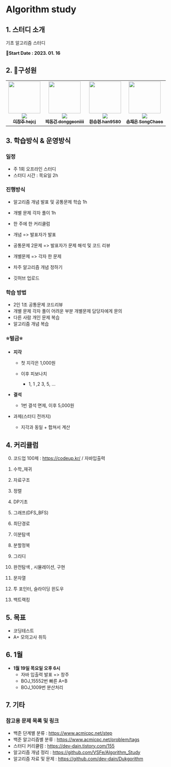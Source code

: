 # Algorithm study

## 1. 스터디 소개

기초 알고리즘 스터디

📆**Start Date : 2023. 01. 16**



## 2. 🤠구성원

<table>
        <td align="center"><a href="https://github.com/hejcj"><img src="https://avatars.githubusercontent.com/u/122426168?v=4?s=100" width="100px;" alt=""/><br /><img src="http://mazassumnida.wtf/api/mini/generate_badge?boj=bambiju156" widt="100px"><br /><sub><b>이창주 hejcj</b></sub></a><br /></td>
            <td align="center"><a href="https://github.com/donggeoniiii"><img src="https://avatars.githubusercontent.com/u/120314184?v=4?s=100" width="100px;" alt=""/><br /><img src="http://mazassumnida.wtf/api/mini/generate_badge?boj=donggeoniiii" widt="100px"><br /><sub><b>박동건 donggeoniiii</b></sub></a><br /></td>
            <td align="center"><a href="https://github.com/han9580"><img src="https://avatars.githubusercontent.com/u/122426065?v=4?s=100" width="100px;" alt=""/><br /><img src="http://mazassumnida.wtf/api/mini/generate_badge?boj=han9580" widt="100px"><br /><sub><b>한승현 han9580</b></sub></a><br /></td>
            <td align="center"><a href="https://github.com/SongChaee"><img src="https://avatars.githubusercontent.com/u/122426072?v=4?s=100" width="100px;" alt=""/><br /><img src="http://mazassumnida.wtf/api/mini/generate_badge?boj=SongChaee" widt="100px"><br /><sub><b>송채은 SongChaee</b></sub></a><br /></td>
</table>


## 3. 학습방식 & 운영방식

### 일정

- 주 1회 오프라인 스터디
- 스터디 시간 : 목요일 2h



### 진행방식

- 알고리즘 개념 발표 및 공통문제 학습 1h 
- 개별 문제 각자 풀이 1h

- 한 주에 한 커리큘럼
- 개념 => 발표자가 발표 
- 공통문제 2문제 => 발표자가 문제 해석 및 코드 리뷰
- 개별문제 => 각자 한 문제
- 차주 알고리즘 개념 정하기
- 깃허브 업로드



### 학습 방법

- 2인 1조 공통문제 코드리뷰
- 개별 문제 각자 풀이  어려운 부분 개별문제 담당자에게 문의 
- 다른 사람 개인 문제 복습
- 알고리즘 개념 복습



### ⭐️벌금⭐️

- **지각**

  - 첫 지각은 1,000원

  - 이후 피보나치

    - 1, 1 ,2 3, 5, ...

      

- **결석**

  - 1번 결석 면제, 이후 5,000원

  

- 과제(스터디 전까지)

  - 지각과 동일 + 합쳐서 계산




## 4. 커리큘럼

0. 코드업 100제 : https://codeup.kr/  / 자바입출력

1. 수학_재귀
2. 자료구조
3. 정렬
4. DP기초
5. 그래프(DFS_BFS)
6. 최단경로
7. 이분탐색
8. 분할정복
9. 그리디
10. 완전탐색 , 시뮬레이션, 구현
11. 문자열
12. 투 포인터, 슬라이딩 윈도우
13. 백트랙킹



## 5. 목표

- 코딩테스트
- A+ 모의고사 취득



## 6. 1월

- **1월 19일 목요일 오후 6시**
  - 자바 입출력 발표 => 창주
  - BOJ_15552번 빠른 A+B
  - BOJ_1009번 분산처리



## 7. 기타

### 참고용 문제 목록 및 링크

- 백준 단계별 분류 : https://www.acmicpc.net/step
- 백준 알고리즘별 분류 : https://www.acmicpc.net/problem/tags
- 스터디 커리큘럼 : https://dev-dain.tistory.com/155
- 알고리즘 개념 정리 : https://github.com/VSFe/Algorithm_Study
- 알고리즘 자료 및 문제 : https://github.com/dev-dain/Dukgorithm
